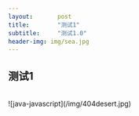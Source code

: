 ```yaml
---
layout:       post
title:        "测试1"
subtitle:     "测试1.0"
header-img: img/sea.jpg
---
```


测试1
-----------
<br>
![java-javascript](/img/404desert.jpg)
